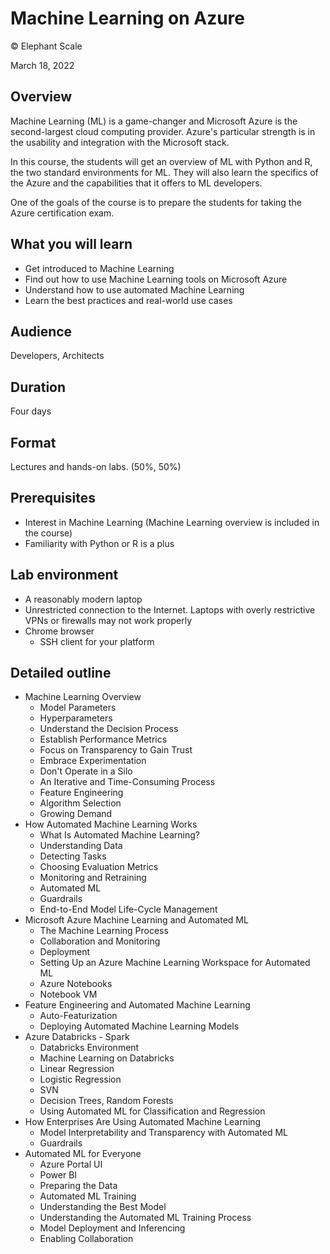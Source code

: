 # Machine Learning on Azure

© Elephant Scale

March 18, 2022

## Overview

Machine Learning (ML) is a game-changer and Microsoft Azure is the second-largest cloud computing provider.  Azure's particular strength is in the usability and integration with the Microsoft stack.

In this course, the students will get an overview of ML with Python and R, the two standard environments for ML. They will also learn the specifics of the Azure and the capabilities that it offers to ML developers.

One of the goals of the course is to prepare the students for taking the Azure certification exam.


## What you will learn
- Get introduced to Machine Learning
- Find out how to use Machine Learning tools on Microsoft Azure
- Understand how to use automated Machine Learning
- Learn the best practices and real-world use cases

## Audience
Developers, Architects

## Duration
Four days 

## Format
Lectures and hands-on labs. (50%, 50%)

## Prerequisites

* Interest in Machine Learning (Machine Learning overview is included in the course)
* Familiarity with Python or R is a plus


## Lab environment

* A reasonably modern laptop
* Unrestricted connection to the Internet. Laptops with overly restrictive VPNs or firewalls may not work properly
* Chrome browser
  - SSH client for your platform

## Detailed outline

* Machine Learning Overview
   - Model Parameters
   - Hyperparameters
   - Understand the Decision Process
   - Establish Performance Metrics
   - Focus on Transparency to Gain Trust
   - Embrace Experimentation
   - Don't Operate in a Silo
   - An Iterative and Time-Consuming Process
   - Feature Engineering
   - Algorithm Selection
   - Growing Demand
* How Automated Machine Learning Works
   - What Is Automated Machine Learning?
   - Understanding Data
   - Detecting Tasks
   - Choosing Evaluation Metrics
   - Monitoring and Retraining
   - Automated ML
   - Guardrails
   - End-to-End Model Life-Cycle Management
* Microsoft Azure Machine Learning and Automated ML
   - The Machine Learning Process
   - Collaboration and Monitoring
   - Deployment
   - Setting Up an Azure Machine Learning Workspace for Automated ML
   - Azure Notebooks
   - Notebook VM
* Feature Engineering and Automated Machine Learning
   - Auto-Featurization
   - Deploying Automated Machine Learning Models
* Azure Databricks - Spark
    - Databricks Environment
    - Machine Learning on Databricks
    - Linear Regression
    - Logistic Regression
    - SVN
    - Decision Trees, Random Forests
    - Using Automated ML for Classification and Regression
* How Enterprises Are Using Automated Machine Learning
    - Model Interpretability and Transparency with Automated ML
    - Guardrails
* Automated ML for Everyone
    - Azure Portal UI
    - Power BI
    - Preparing the Data
    - Automated ML Training
    - Understanding the Best Model
    - Understanding the Automated ML Training Process
    - Model Deployment and Inferencing
    - Enabling Collaboration
